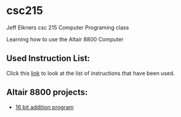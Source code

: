 # csc215
Jeff Elkners csc 215 Computer Programing class

Learning how to use the Altair 8800 Computer

## Used Instruction List:
Click this [link](https://github.com/bananajoeo7/csc215/blob/main/Projects/Used_Instruction_List.md) to look at the list of instructions that have been used.

## Altair 8800 projects:
- [16 bit addition program](https://github.com/bananajoeo7/csc215/tree/main/Projects/16BitAdderProject)
